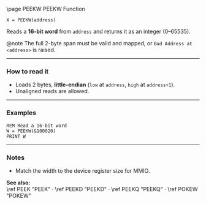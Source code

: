 \page PEEKW PEEKW Function
```basic
X = PEEKW(address)
```

Reads a **16-bit word** from `address` and returns it as an integer (0–65535).


@note The full 2-byte span must be valid and mapped, or `Bad Address at <address>` is raised.

---

### How to read it

- Loads 2 bytes, **little-endian** (`low` at `address`, `high` at `address+1`).
- Unaligned reads are allowed.

---

### Examples
```basic
REM Read a 16-bit word
W = PEEKW(&100020)
PRINT W
```

---

### Notes
- Match the width to the device register size for MMIO.

**See also:**  
\ref PEEK "PEEK" · \ref PEEKD "PEEKD" · \ref PEEKQ "PEEKQ" · \ref POKEW "POKEW"